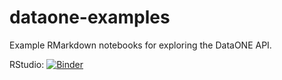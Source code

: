# dataone-examples

Example RMarkdown notebooks for exploring the DataONE API.


RStudio: [![Binder](http://mybinder.org/badge_logo.svg)](http://mybinder.org/v2/gh/amoeba/dataone-examples/master?urlpath=rstudio)
